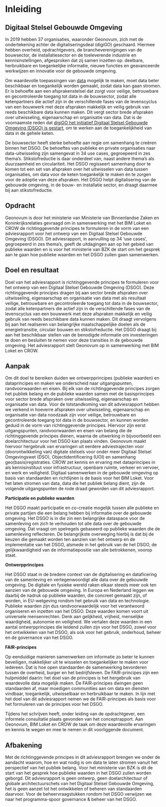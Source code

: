Inleiding
=========

Digitaal Stelsel Gebouwde Omgeving
----------------------------------

In 2019 hebben 37 organisaties, waaronder Geonovum, zich met de ondertekening
achter de digitaliseringsdeal (digiGO) geschaard. Hiermee hebben overheid,
opdrachtgevers, de brancheverenigingen van de bouwsector, de installatiesector
en de toeleverende industrie en kennisinstellingen, afgesproken dat zij samen
inzetten op: deelbare, herbruikbare en toegankelijke informatie, nieuwe functies
en geavanceerde werkwijzen en innovatie voor de gebouwde omgeving.

Om waardevolle toepassingen van [data](#data-datasets-en-metadata) mogelijk te maken, moet data beter
beschikbaar en toegankelijk worden gemaakt, zodat data kan gaan stromen. Er is behoefte aan een
afsprakenstelsel dat zorgt voor veilige, betrouwbare en gecontroleerde toegang
tot data in de bouwsector, zodat alle ketenpartners die actief zijn in de
verschillende fases van de levenscyclus van een bouwwerk met deze afspraken
makkelijk en veilig gebruik van reeds beschikbare data kunnen maken. Dit vergt
sector brede afspraken over uitwisseling, eigenaarschap en organisatie van data.
Dat is de voornaamste reden dat [digiGO het initiatief Digitaal Stelsel Gebouwde Omgeving
(DSGO) is gestart](https://digigo.nu/over+digigo/wat+is+digigo/default.aspx), om te werken aan de toegankelijkheid van data in de gehele
keten.

De bouwsector heeft sterke behoefte aan regie om samenhang te creëren binnen het DSGO. De behoeftes van publieke en
private organisaties naar data-uitwisseling zijn samengevat in 34 use cases,
gegroepeerd in zes thema’s. Stikstofreductie is daar onderdeel van, naast andere
thema’s als duurzaamheid en circulariteit. Het DSGO regisseert samenhang door te
komen tot een set van afspraken over het uitwisselen van data tussen
organisaties, om data voor de keten toegankelijk te maken én te zorgen voor de
adoptie van deze afspraken. Het DSGO helpt digitalisering van de gebouwde omgeving, in de bouw- en
installatie sector, en draagt daarmee bij aan stikstofreductie.

Opdracht
--------

Geonovum is door het ministerie van Ministerie van Binnenlandse Zaken en Koninkrijksrelaties 
gevraagd om in samenwerking met het BIM Loket en CROW de richtinggevende principes te formuleren 
in de vorm van een adviesrapport voor het ontwerp van een Digitaal Stelsel Gebouwde Omgeving (DSGO).
Dit adviesrapport, in aanvulling op 34 ‘use cases’, gegroepeerd in zes thema’s, geeft de uitdagingen 
aan op het gebied van publieke waarden en is voor het ministerie van BZK de start om het gesprek 
aan te gaan hoe publieke waarden en het DSGO zullen gaan samenwerken. 

Doel en resultaat
-----------------

Doel van het adviesrapport is richtinggevende principes te formuleren voor het
ontwerp van een Digitaal Stelsel Gebouwde Omgeving (DSGO). Deze richtinggevende
principes dragen bij aan sector brede afspraken over uitwisseling, eigenaarschap
en organisatie van data met als resultaat veilige, betrouwbare en gecontroleerde
toegang tot data in de bouwsector, zodat alle ketenpartners die actief zijn in
de verschillende fases van de levenscyclus van een bouwwerk met deze afspraken
makkelijk en veilig gebruik van reeds beschikbare data kunnen maken. Dit draagt 
vervolgens bij aan het realiseren van belangrijke maatschappelijke doelen als de 
energietransitie, circulair bouwen en stikstofreductie. Het DSGO draagt bij aan het 
beschikbaar stellen van de benodigde informatie om investeringen te doen en besluiten 
te nemen voor deze transities in de gebouwde omgeving. Het
adviesrapport stelt Geonovum op in samenwerking met BIM Loket en CROW.

Aanpak
------

Om dit doel te bereiken duiden we ontwerpprincipes (publieke waarden) en dataprincipes en maken we onderscheid naar
uitgangspunten, randvoorwaarden en eisen. Bij elk van de richtinggevende
principes zorgen het publiek belang en de publieke waarden samen met de basisprincipes
voor sector brede afspraken over uitwisseling, eigenaarschap en organisatie van
data.
Voor de totstandkoming van dit adviesrapport hebben we verkend in hoeverre afspraken over uitwisseling, 
eigenaarschap en organisatie van data noodzaak zijn voor veilige, betrouwbare en gecontroleerde toegang 
tot data in de bouwsector, en kunnen worden geduid in de vorm van richtinggevende principes. Hiervoor 
zijn eerst uitgangspunten, randvoorwaarden en eisen van belang die de richtinggevende principes dienen, 
waarna de uitwerking in bijvoorbeeld een doelarchitectuur voor het DSGO kan plaats vinden. 
Geonovum maakt hiervoor hergebruik van ervaringen uit eerdere adviestrajecten voor (doorontwikkeling van) 
digitale stelsels voor onder meer  Digitaal Stelsel Omgevingswet (DSO), Objectidentificering (UOI) en 
samenhang geo(basis)registraties. CROW zet kennis en ervaring met dataprincipes in als kennisinstituut 
voor infrastructuur, openbare ruimte, verkeer en vervoer, en werk en veiligheid. Digitaal samenwerken 
in de gebouwde omgeving op basis van standaarden en richtlijnen is de basis voor het BIM Loket. 
Voor het laten stromen van data, data die het publiek belang dient, zijn de volgende uitgangspunten 
de rode draad geworden van dit adviesrapport.

**Participatie en publieke waarden**

Het DSGO maakt participatie en co-creatie mogelijk tussen alle publieke en
private partijen die een belang hebben bij informatie over de gebouwde omgeving.
Het DSGO is in die zin een belangrijke dataspace voor de samenleving om zich te
verhouden tot alle data over de gebouwde omgeving. Dat vraagt om spelregels
gebaseerd op publieke waarden die de samenleving reflecteren. De belangrijkste
overweging hierbij is dat bij de keuzen die gemaakt worden ten aanzien van het
ontwerp en de implementatie van het DSGO, alsmede in het gebruik van de het
DSGO, de gelijkwaardigheid van de informatiepositie van alle betrokkenen, voorop
staat.

**Ontwerpprincipes**

Het DSGO staat in de bredere context van de digitalisering en dataficering van de
samenleving en vertegenwoordigt alle data over de gebouwde omgeving. De digitale
en fysieke wereld raken elkaar steeds meer ook ten aanzien van de gebouwde
omgeving. In Europa en Nederland leggen we daarbij de nadruk op publieke
waarden, die concreet gemaakt zijn, of worden, in EU-wetgeving rondom het gebruik
van data en technologie. Publieke waarden zijn dus randvoorwaardelijk voor het
verantwoord organiseren en inzetten van het DSGO. Deze waarden komen voort uit
universele mensenrechten. Denk aan gelijkheid, vrijheid, menselijke waardigheid,
autonomie en veiligheid. We vertalen deze waarden in een aantal ontwerpprincipes
die leidend zullen zijn voor het DSGO, zowel voor het ontwikkelen van het DSGO,
als ook voor het gebruik, onderhoud, beheer en de governance van het DSGO.

**FAIR-principes**

Op eenduidige manieren samenwerken om informatie zo beter te kunnen beveiligen,
makkelijker uit te wisselen en toegankelijker te maken voor iedereen. Dat is hoe
open standaarden de samenwerking bevorderen tussen de overheid, burger en het
bedrijfsleven. De FAIR-principes zijn een hulpmiddel daarin: het doel van de
principes is het hergebruik van waardevolle data mogelijk maken. De FAIR-principes
dwingen geen standaarden af, maar moedigen communities aan om data
en diensten vindbaar, toegankelijk, uitwisselbaar en herbruikbaar te maken. In
lijn met het doel van dit adviesrapport nemen we de FAIR-principes als basis
voor het formuleren van de principes voor het DSGO.

Tijdens het schrijven heeft, onder leiding van de opdrachtgever, een informele 
consultatie plaats gevonden van het conceptrapport. Aan Geonovum, BIM Loket en CROW 
de taak om deze waardevolle ervaringen en kennis te wegen en mee te nemen in dit 
voorliggende document. 

Afbakening
----------

Met de richtinggevende principes in dit adviesrapport brengen we onder de aandacht waarom, 
hoe en wat nodig is om data te laten stromen vanuit het perspectief van het publiek belang. 
Voor het ministerie van BZK is dit de start van het gesprek hoe publieke waarden in het DSGO 
zullen worden geborgd. Dit adviesrapport is geen ontwerp, geen doelarchitectuur of globale architectuurschets
van het Digitaal Stelsel Gebouwde Omgeving, het is geen aanzet tot het ontwikkelen of beheren 
van standaarden daarvoor. Voor de beheervraagstukken rondom het DSGO verwijzen we naar het 
programma-spoor governance & beheer van het DSGO. 
